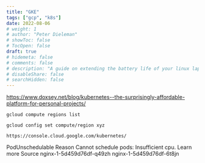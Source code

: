 ```yaml
---
title: "GKE"
tags: ["gcp", "k8s"]
date: 2022-08-06
# weight: 1
# author: "Peter Dieleman"
# showToc: false
# TocOpen: false
draft: true
# hidemeta: false
# comments: false
# description: "A guide on extending the battery life of your linux laptop"
# disableShare: false
# searchHidden: false
---
```


<https://www.doxsey.net/blog/kubernetes--the-surprisingly-affordable-platform-for-personal-projects/>

`gcloud compute regions list`

`gcloud config set compute/region xyz`

`https://console.cloud.google.com/kubernetes/`

PodUnschedulable
Reason
Cannot schedule pods: Insufficient cpu.
Learn more
Source
nginx-1-5d459d76df-q49zh
nginx-1-5d459d76df-6t8jn
